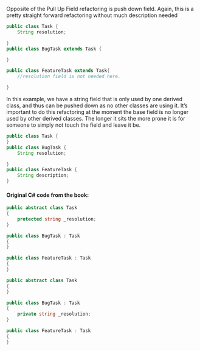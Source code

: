 Opposite of the Pull Up Field refactoring is push down field. Again, this is a pretty straight forward refactoring without much description needed

```Java
public class Task {
	String resolution;

}
public class BugTask extends Task {

}

public class FeatureTask extends Task{
	//resolution field is not needed here.

}
```

In this example, we have a string field that is only used by one derived class, and thus can be pushed down as no other classes are using it. It’s important to do this refactoring at the moment the base field is no longer used by other derived classes. The longer it sits the more prone it is for someone to simply not touch the field and leave it be.

```Java
public class Task {
}
public class BugTask {
	String resolution;

}
public class FeatureTask {
	String description;
}
```

#### Original C# code from the book:
```cs
public abstract class Task
{
    protected string _resolution;
}

public class BugTask : Task
{
}

public class FeatureTask : Task
{
}
```

```cs
public abstract class Task
{
}

public class BugTask : Task
{
    private string _resolution;
}

public class FeatureTask : Task
{
}
```
